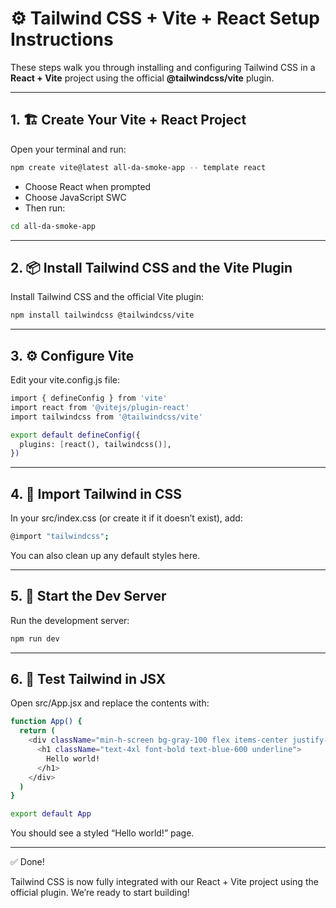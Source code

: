 # ⚙️ Tailwind CSS + Vite + React Setup Instructions

These steps walk you through installing and configuring Tailwind CSS in a **React + Vite** project using the official **@tailwindcss/vite** plugin.

---

## 1. 🏗️ Create Your Vite + React Project

Open your terminal and run:

```bash
npm create vite@latest all-da-smoke-app -- template react
```

- Choose React when prompted
- Choose JavaScript SWC
- Then run:

```bash
cd all-da-smoke-app
```

---

## 2. 📦 Install Tailwind CSS and the Vite Plugin

Install Tailwind CSS and the official Vite plugin:

```bash
npm install tailwindcss @tailwindcss/vite
```

---

## 3. ⚙️ Configure Vite

Edit your vite.config.js file:

```bash
import { defineConfig } from 'vite'
import react from '@vitejs/plugin-react'
import tailwindcss from '@tailwindcss/vite'

export default defineConfig({
  plugins: [react(), tailwindcss()],
})
```

---

## 4. 🧵 Import Tailwind in CSS

In your src/index.css (or create it if it doesn’t exist), add:

```bash
@import "tailwindcss";
```

You can also clean up any default styles here.

---

## 5. 🚀 Start the Dev Server

Run the development server:

```bash
npm run dev
```

---

## 6. 🧪 Test Tailwind in JSX

Open src/App.jsx and replace the contents with:

```bash
function App() {
  return (
    <div className="min-h-screen bg-gray-100 flex items-center justify-center">
      <h1 className="text-4xl font-bold text-blue-600 underline">
        Hello world!
      </h1>
    </div>
  )
}

export default App
```

You should see a styled “Hello world!” page.

---

✅ Done!

Tailwind CSS is now fully integrated with our React + Vite project using the official plugin. We’re ready to start building!
